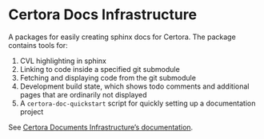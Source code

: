 # Certora Docs Infrastructure

A packages for easily creating sphinx docs for Certora.
The package contains tools for:

1. CVL highlighting in sphinx
2. Linking to code inside a specified git submodule
3. Fetching and displaying code from the git submodule
4. Development build state, which shows todo comments 
   and additional pages that are ordinarily not displayed
5. A `certora-doc-quickstart` script for quickly setting up
   a documentation project

See [Certora Documents Infrastructure’s documentation](https://certora-docs-infrastructure.readthedocs-hosted.com/en/latest/).
